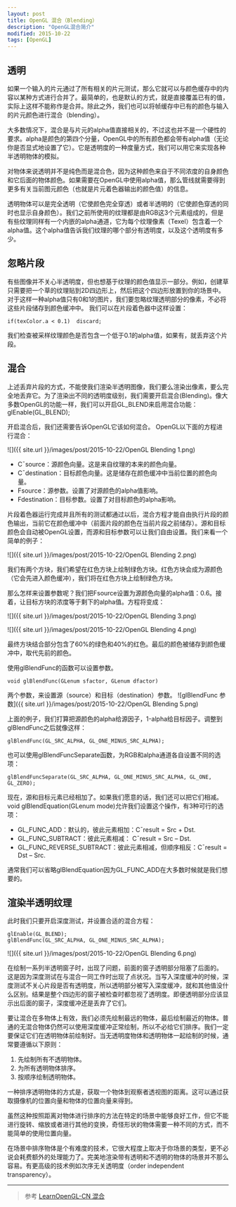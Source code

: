 ```yaml
---
layout: post
title: OpenGL 混合（Blending）
description: "OpenGL混合简介"
modified: 2015-10-22
tags: [OpenGL]
---
```


## 透明
如果一个输入的片元通过了所有相关的片元测试，那么它就可以与颜色缓存中的内容以某种方式进行合并了。最简单的，也是默认的方式，就是直接覆盖已有的值，实际上这样不能称作是合并。除此之外，我们也可以将帧缓存中已有的颜色与输入的片元颜色进行混合（blending）。

大多数情况下，混合是与片元的alpha值直接相关的，不过这也并不是一个硬性的要求。alpha是颜色的第四个分量，OpenGL中的所有颜色都会带有alpha值（无论你是否显式地设置了它）。它是透明度的一种度量方式，我们可以用它来实现各种半透明物体的模拟。

对物体来说透明并不是纯色而是混合色，因为这种颜色来自于不同浓度的自身颜色和它后面的物体颜色。如果需要在OpenGL中使用alpha值，那么管线就需要得到更多有关当前图元颜色（也就是片元着色器输出的颜色值）的信息。

透明物体可以是完全透明（它使颜色完全穿透）或者半透明的（它使颜色穿透的同时也显示自身颜色）。我们之前所使用的纹理都是由RGB这3个元素组成的，但是有些纹理同样有一个内嵌的alpha通道，它为每个纹理像素（Texel）包含着一个alpha值。这个alpha值告诉我们纹理的哪个部分有透明度，以及这个透明度有多少。


## 忽略片段
有些图像并不关心半透明度，但也想基于纹理的颜色值显示一部分。例如，创建草只需要把一个草的纹理贴到2D四边形上，然后把这个四边形放置到你的场景中。
对于这样一种alpha值只有0和1的图片，我们要忽略纹理透明部分的像素，不必将这些片段储存到颜色缓冲中。
我们可以在片段着色器中这样设置：

    if(texColor.a < 0.1)  discard;

我们检查被采样纹理颜色是否包含一个低于0.1的alpha值，如果有，就丢弃这个片段。


## 混合
上述丢弃片段的方式，不能使我们渲染半透明图像，我们要么渲染出像素，要么完全地丢弃它。为了渲染出不同的透明度级别，我们需要开启混合(Blending)。像大多数OpenGL的功能一样，我们可以开启GL_BLEND来启用混合功能： glEnable(GL_BLEND);

开启混合后，我们还需要告诉OpenGL它该如何混合。
OpenGL以下面的方程进行混合：

![]({{ site.url }}/images/post/2015-10-22/OpenGL Blending 1.png)

- C¯source：源颜色向量。这是来自纹理的本来的颜色向量。
- C¯destination：目标颜色向量。这是储存在颜色缓冲中当前位置的颜色向量。
- Fsource：源参数。设置了对源颜色的alpha值影响。
- Fdestination：目标参数。设置了对目标颜色的alpha影响。

片段着色器运行完成并且所有的测试都通过以后，混合方程才能自由执行片段的颜色输出，当前它在颜色缓冲中（前面片段的颜色在当前片段之前储存）。源和目标颜色会自动被OpenGL设置，而源和目标参数可以让我们自由设置。我们来看一个简单的例子：

![]({{ site.url }}/images/post/2015-10-22/OpenGL Blending 2.png)

我们有两个方块，我们希望在红色方块上绘制绿色方块。红色方块会成为源颜色（它会先进入颜色缓冲），我们将在红色方块上绘制绿色方块。

那么怎样来设置参数呢？我们把Fsource设置为源颜色向量的alpha值：0.6。接着，让目标方块的浓度等于剩下的alpha值。方程将变成：

![]({{ site.url }}/images/post/2015-10-22/OpenGL Blending 3.png)

![]({{ site.url }}/images/post/2015-10-22/OpenGL Blending 4.png)

最终方块结合部分包含了60%的绿色和40%的红色。最后的颜色被储存到颜色缓冲中，取代先前的颜色。

使用glBlendFunc的函数可以设置参数。

    void glBlendFunc(GLenum sfactor, GLenum dfactor)

两个参数，来设置源（source）和目标（destination）参数。
![glBlendFunc 参数]({{ site.url }}/images/post/2015-10-22/OpenGL Blending 5.png)

上面的例子，我们打算把源颜色的alpha给源因子，1-alpha给目标因子。调整到glBlendFunc之后就像这样：

    glBlendFunc(GL_SRC_ALPHA, GL_ONE_MINUS_SRC_ALPHA);


也可以使用glBlendFuncSeparate函数，为RGB和alpha通道各自设置不同的选项：

    glBlendFuncSeparate(GL_SRC_ALPHA, GL_ONE_MINUS_SRC_ALPHA, GL_ONE,  GL_ZERO);


现在，源和目标元素已经相加了。如果我们愿意的话，我们还可以把它们相减。
void glBlendEquation(GLenum mode)允许我们设置这个操作，有3种可行的选项：

- GL_FUNC_ADD：默认的，彼此元素相加：C¯result = Src + Dst.
- GL_FUNC_SUBTRACT：彼此元素相减： C¯result = Src – Dst.
- GL_FUNC_REVERSE_SUBTRACT：彼此元素相减，但顺序相反：C¯result = Dst – Src.

通常我们可以省略glBlendEquation因为GL_FUNC_ADD在大多数时候就是我们想要的。


## 渲染半透明纹理
此时我们只要开启深度测试，并设置合适的混合方程：

    glEnable(GL_BLEND);
    glBlendFunc(GL_SRC_ALPHA, GL_ONE_MINUS_SRC_ALPHA);

![]({{ site.url }}/images/post/2015-10-22/OpenGL Blending 6.png)

在绘制一系列半透明窗子时，出现了问题，前面的窗子透明部分阻塞了后面的。
这是因为深度测试在与混合一同工作时出现了点状况。当写入深度缓冲的时候，深度测试不关心片段是否有透明度，所以透明部分被写入深度缓冲，就和其他值没什么区别。结果是整个四边形的窗子被检查时都忽视了透明度。即便透明部分应该显示出后面的窗子，深度缓冲还是丢弃了它们。

要让混合在多物体上有效，我们必须先绘制最远的物体，最后绘制最近的物体。普通的无混合物体仍然可以使用深度缓冲正常绘制，所以不必给它们排序。我们一定要保证它们在透明物体前绘制好。当无透明度物体和透明物体一起绘制的时候，通常要遵循以下原则：

1. 先绘制所有不透明物体。 
2. 为所有透明物体排序。 
3. 按顺序绘制透明物体。
	
一种排序透明物体的方式是，获取一个物体到观察者透视图的距离。这可以通过获取摄像机的位置向量和物体的位置向量来得到。

虽然这种按照距离对物体进行排序的方法在特定的场景中能够良好工作，但它不能进行旋转、缩放或者进行其他的变换，奇怪形状的物体需要一种不同的方式，而不能简单的使用位置向量。

在场景中排序物体是个有难度的技术，它很大程度上取决于你场景的类型，更不必说会耗费额外的处理能力了。完美地渲染带有透明和不透明的物体的场景并不那么容易。有更高级的技术例如次序无关透明度（order independent transparency）。

---
> 参考
[LearnOpenGL-CN 混合](http://learnopengl-cn.readthedocs.org/zh/latest/04%20Advanced%20OpenGL/03%20Blending/)